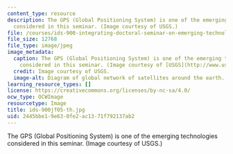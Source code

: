 ```yaml
---
content_type: resource
description: The GPS (Global Positioning System) is one of the emerging technologies
  considered in this seminar. (Image courtesy of USGS.)
file: /courses/ids-900-integrating-doctoral-seminar-on-emerging-technologies-fall-2005/2445bbe19e630fe2ac1371f792137ab2_ids-900jf05-th.jpg
file_size: 12768
file_type: image/jpeg
image_metadata:
  caption: The GPS (Global Positioning System) is one of the emerging technologies
    considered in this seminar. (Image courtesy of [USGS](http://www.usgs.gov/).)
  credit: Image courtesy of USGS.
  image-alt: Diagram of global network of satellites around the earth.
learning_resource_types: []
license: https://creativecommons.org/licenses/by-nc-sa/4.0/
ocw_type: OCWImage
resourcetype: Image
title: ids-900jf05-th.jpg
uid: 2445bbe1-9e63-0fe2-ac13-71f792137ab2
---
```

The GPS (Global Positioning System) is one of the emerging technologies considered in this seminar. (Image courtesy of USGS.)